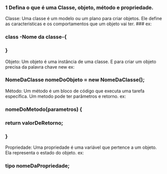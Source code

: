 ### 1 Defina o que é uma Classe, objeto, método e propriedade. ###

Classe: Uma classe é um modelo ou um plano para criar objetos. Ele define as caracteristicas e os 
comportamentos que um objeto vai ter. ### 
ex: 
### class -Nome da classe-{

### }

Objeto: Um objeto é uma instância de uma classe. E para criar um objeto precisa da palavra chave new
ex:
### NomeDaClasse nomeDoObjeto = new NomeDaClasse();

Método: Um método é um bloco de código que executa uma tarefa específica. Um metodo pode ter parâmetros e retorno.
ex:
### nomeDoMetodo(parametros) {
###    
###   return valorDeRetorno;
### }

Propriedade: Uma propriedade é uma variável que pertence a um objeto. Ela representa o estado do objeto. 
ex: 
### tipo nomeDaPropriedade;